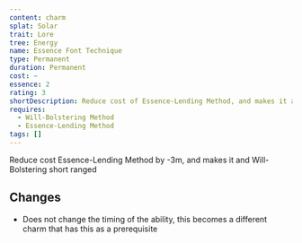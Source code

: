 ```yaml
---
content: charm
splat: Solar
trait: Lore
tree: Energy
name: Essence Font Technique
type: Permanent
duration: Permanent
cost: ~
essence: 2
rating: 3
shortDescription: Reduce cost of Essence-Lending Method, and makes it and Will-Bolstering short ranged
requires:
  - Will-Bolstering Method
  - Essence-Lending Method
tags: []
---
```


Reduce cost Essence-Lending Method by -3m, and makes it and Will-Bolstering short ranged

## Changes

* Does not change the timing of the ability, this becomes a different charm that has this as a prerequisite
